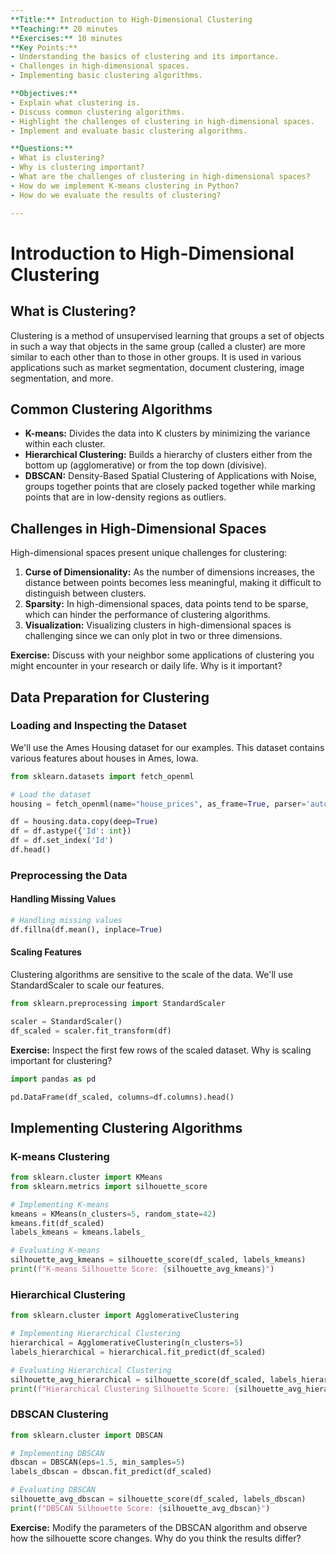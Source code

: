 ```yaml
---
**Title:** Introduction to High-Dimensional Clustering  
**Teaching:** 20 minutes  
**Exercises:** 10 minutes  
**Key Points:** 
- Understanding the basics of clustering and its importance.
- Challenges in high-dimensional spaces.
- Implementing basic clustering algorithms.

**Objectives:**
- Explain what clustering is.
- Discuss common clustering algorithms.
- Highlight the challenges of clustering in high-dimensional spaces.
- Implement and evaluate basic clustering algorithms.

**Questions:**
- What is clustering?
- Why is clustering important?
- What are the challenges of clustering in high-dimensional spaces?
- How do we implement K-means clustering in Python?
- How do we evaluate the results of clustering?

---
```


# Introduction to High-Dimensional Clustering

## What is Clustering?

Clustering is a method of unsupervised learning that groups a set of objects in such a way that objects in the same group (called a cluster) are more similar to each other than to those in other groups. It is used in various applications such as market segmentation, document clustering, image segmentation, and more.

## Common Clustering Algorithms

- **K-means:** Divides the data into K clusters by minimizing the variance within each cluster.
- **Hierarchical Clustering:** Builds a hierarchy of clusters either from the bottom up (agglomerative) or from the top down (divisive).
- **DBSCAN:** Density-Based Spatial Clustering of Applications with Noise, groups together points that are closely packed together while marking points that are in low-density regions as outliers.

## Challenges in High-Dimensional Spaces

High-dimensional spaces present unique challenges for clustering:

1. **Curse of Dimensionality:** As the number of dimensions increases, the distance between points becomes less meaningful, making it difficult to distinguish between clusters.
2. **Sparsity:** In high-dimensional spaces, data points tend to be sparse, which can hinder the performance of clustering algorithms.
3. **Visualization:** Visualizing clusters in high-dimensional spaces is challenging since we can only plot in two or three dimensions.

**Exercise:** Discuss with your neighbor some applications of clustering you might encounter in your research or daily life. Why is it important?

## Data Preparation for Clustering

### Loading and Inspecting the Dataset

We'll use the Ames Housing dataset for our examples. This dataset contains various features about houses in Ames, Iowa.

```python
from sklearn.datasets import fetch_openml

# Load the dataset
housing = fetch_openml(name="house_prices", as_frame=True, parser='auto')

df = housing.data.copy(deep=True)
df = df.astype({'Id': int})
df = df.set_index('Id')
df.head()
```

### Preprocessing the Data

#### Handling Missing Values

```python
# Handling missing values
df.fillna(df.mean(), inplace=True)
```

#### Scaling Features

Clustering algorithms are sensitive to the scale of the data. We'll use StandardScaler to scale our features.

```python
from sklearn.preprocessing import StandardScaler

scaler = StandardScaler()
df_scaled = scaler.fit_transform(df)
```

**Exercise:** Inspect the first few rows of the scaled dataset. Why is scaling important for clustering?

```python
import pandas as pd

pd.DataFrame(df_scaled, columns=df.columns).head()
```

## Implementing Clustering Algorithms

### K-means Clustering

```python
from sklearn.cluster import KMeans
from sklearn.metrics import silhouette_score

# Implementing K-means
kmeans = KMeans(n_clusters=5, random_state=42)
kmeans.fit(df_scaled)
labels_kmeans = kmeans.labels_

# Evaluating K-means
silhouette_avg_kmeans = silhouette_score(df_scaled, labels_kmeans)
print(f"K-means Silhouette Score: {silhouette_avg_kmeans}")
```

### Hierarchical Clustering

```python
from sklearn.cluster import AgglomerativeClustering

# Implementing Hierarchical Clustering
hierarchical = AgglomerativeClustering(n_clusters=5)
labels_hierarchical = hierarchical.fit_predict(df_scaled)

# Evaluating Hierarchical Clustering
silhouette_avg_hierarchical = silhouette_score(df_scaled, labels_hierarchical)
print(f"Hierarchical Clustering Silhouette Score: {silhouette_avg_hierarchical}")
```

### DBSCAN Clustering

```python
from sklearn.cluster import DBSCAN

# Implementing DBSCAN
dbscan = DBSCAN(eps=1.5, min_samples=5)
labels_dbscan = dbscan.fit_predict(df_scaled)

# Evaluating DBSCAN
silhouette_avg_dbscan = silhouette_score(df_scaled, labels_dbscan)
print(f"DBSCAN Silhouette Score: {silhouette_avg_dbscan}")
```

**Exercise:** Modify the parameters of the DBSCAN algorithm and observe how the silhouette score changes. Why do you think the results differ?



